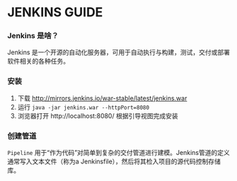 # JENKINS GUIDE

### Jenkins 是啥？
Jenkins 是一个开源的自动化服务器，可用于自动执行与构建，测试，交付或部署软件相关的各种任务。

### 安装
1. 下载 http://mirrors.jenkins.io/war-stable/latest/jenkins.war
2. 运行 `java -jar jenkins.war --httpPort=8080`
3. 浏览器打开 http://localhost:8080/ 根据引导视图完成安装

### 创建管道

`Pipeline` 用于“作为代码”对简单到复杂的交付管道进行建模。Jenkins管道的定义通常写入文本文件（称为a Jenkinsfile），然后将其检入项目的源代码控制存储库。

